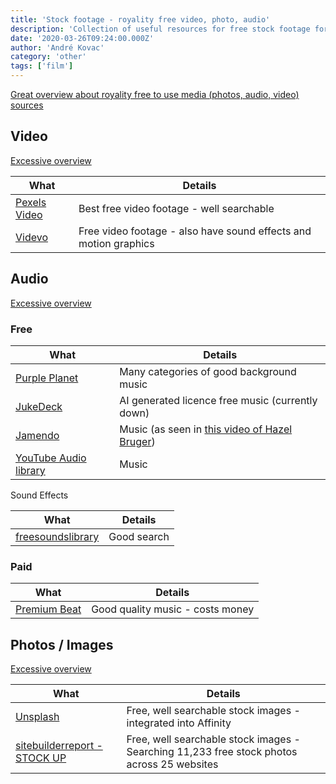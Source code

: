 ```yaml
---
title: 'Stock footage - royality free video, photo, audio'
description: 'Collection of useful resources for free stock footage for YouTube videos'
date: '2020-03-26T09:24:00.000Z'
author: 'André Kovac'
category: 'other'
tags: ['film']
---
```


[Great overview about royality free to use media (photos, audio, video) sources](https://github.com/bradtraversy/design-resources-for-developers)

## Video

[Excessive overview](https://github.com/bradtraversy/design-resources-for-developers#stock-videos)

| What                                              | Details                                                          |
| ------------------------------------------------- | ---------------------------------------------------------------- |
| [Pexels Video](https://videos.pexels.com/videos/) | Best free video footage - well searchable                        |
| [Videvo](https://www.videvo.net/video/)           | Free video footage - also have sound effects and motion graphics |

## Audio

[Excessive overview](https://github.com/bradtraversy/design-resources-for-developers#stock-music--sound-effects)

### Free

| What                                                                              | Details                                                                                              |
| --------------------------------------------------------------------------------- | ---------------------------------------------------------------------------------------------------- |
| [Purple Planet](https://www.purple-planet.com)                                    | Many categories of good background music                                                             |
| [JukeDeck](https://www.jukedeck.com/)                                             | AI generated licence free music (currently down)                                                     |
| [Jamendo](https://www.jamendo.com/track/1465273/hard-rock)                        | Music (as seen in [this video of Hazel Bruger](https://www.youtube.com/watch?v=TqNLjy5PnPA&t=1955s)) |
| [YouTube Audio library](https://www.youtube.com/channel/UCht8qITGkBvXKsR1Byln-wA) | Music                                                                                                |

Sound Effects

| What                                                    | Details     |
| ------------------------------------------------------- | ----------- |
| [freesoundslibrary](https://www.freesoundslibrary.com/) | Good search |

### Paid

| What                                                               | Details                          |
| ------------------------------------------------------------------ | -------------------------------- |
| [Premium Beat](https://www.premiumbeat.com/account/orders/1966014) | Good quality music - costs money |

## Photos / Images

[Excessive overview](https://github.com/bradtraversy/design-resources-for-developers#stock-photos)

| What                                                                      | Details                                                                                    |
| ------------------------------------------------------------------------- | ------------------------------------------------------------------------------------------ |
| [Unsplash](https://unsplash.com/)                                         | Free, well searchable stock images - integrated into Affinity                              |
| [sitebuilderreport - STOCK UP](http://www.sitebuilderreport.com/stock-up) | Free, well searchable stock images - Searching 11,233 free stock photos across 25 websites |

